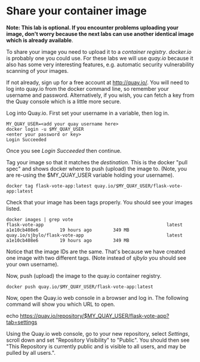 # Share your container image 

**Note: This lab is optional.  If you encounter problems uploading your image, don't worry because the next labs can use another identical image which is already available**.

To share your image you need to upload it to a *container registry*.  _docker.io_ is probably one you could use. 
For these labs we will use _quay.io_ because it also has some very interesting features, e.g. automatic security vulnerability scanning of your images. 

If not already, sign up for a free account at http://quay.io/.  You will need to log into quay.io from the docker command line, so remember your username and password.  Alternatively, if you wish, you can fetch a key from the Quay console which is a little more secure. 

Log into Quay.io.   First set your username in a variable, then log in.

```
MY_QUAY_USER=<add your quay username here>
docker login -u $MY_QUAY_USER
<enter your password or key>
Login Succeeded
```

Once you see _Login Succeeded_ then continue.

Tag your image so that it matches the *_destination_*.  This is the docker "pull spec" and shows docker where to push (upload) the image to.  (Note, you are re-using the $MY_QUAY_USER variable holding your username).

```
docker tag flask-vote-app:latest quay.io/$MY_QUAY_USER/flask-vote-app:latest
```

Check that your image has been tags properly.  You should see your images listed.

```
docker images | grep vote
flask-vote-app                                              latest              a1e10cb408e6        19 hours ago        349 MB
quay.io/sjbylo/flask-vote-app                               latest              a1e10cb408e6        19 hours ago        349 MB
```

Notice that the image IDs are the same.  That's because we have created one image with two different tags. 
(Note instead of _sjbylo_ you should see your own username).

Now, push (upload) the image to the quay.io container registry. 

```
docker push quay.io/$MY_QUAY_USER/flask-vote-app:latest
```

Now, open the Quay.io web console in a browser and log in. The following command will show you which URL to open.

echo https://quay.io/repository/$MY_QUAY_USER/flask-vote-app?tab=settings

Using the Quay.io web console, go to your new repository, select _Settings_, scroll down and set "Repository Visibility" to "Public".  You should then see "This Repository is currently public and is visible to all users, and may be pulled by all users.". 


